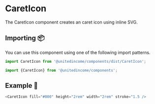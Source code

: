 # CaretIcon

The CaretIcon component creates an caret icon using inline SVG.

## Importing 📦

You can use this component using one of the following import patterns.

```javascript
import CaretIcon from '@unitedincome/components/dist/CaretIcon';
```

```javascript
import {CaretIcon} from '@unitedincome/components';
```

## Example 🚀

```javascript
<CaretIcon fill="#000" height="2rem" width="2rem" stroke="1.5 />
```
